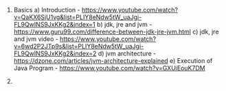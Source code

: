 1) Basics
a) Introduction - https://www.youtube.com/watch?v=QaKX6SjU1vg&list=PLIY8eNdw5tW_uaJgi-FL9QwINS9JxKKg2&index=1
b) jdk, jre and jvm - https://www.guru99.com/difference-between-jdk-jre-jvm.html
c) jdk, jre and jvm video - https://www.youtube.com/watch?v=6wd2P2JTp9s&list=PLIY8eNdw5tW_uaJgi-FL9QwINS9JxKKg2&index=2
d) jvm architecture - https://dzone.com/articles/jvm-architecture-explained
e) Execution of Java Program - https://www.youtube.com/watch?v=GXUiEouK7DM

2) 